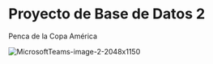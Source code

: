 # Proyecto de Base de Datos 2

Penca de la Copa América

![MicrosoftTeams-image-2-2048x1150](https://github.com/FrancoBarlocco/Proyecto-BDD2/assets/88661622/557843b1-7099-4964-b4d3-26f9c89ef3c7)


